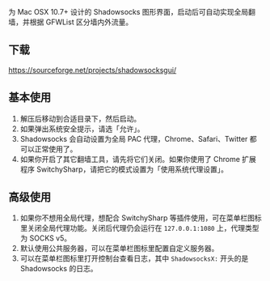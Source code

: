 为 Mac OSX 10.7+ 设计的 Shadowsocks 图形界面，启动后可自动实现全局翻墙，并根据 GFWList 区分墙内外流量。

下载
----
https://sourceforge.net/projects/shadowsocksgui/

基本使用
-------
1. 解压后移动到合适目录下，然后启动。
2. 如果弹出系统安全提示，请选「允许」。
3. Shadowsocks 会自动设置为全局 PAC 代理，Chrome、Safari、Twitter 都可以正常使用了。
4. 如果你开启了其它翻墙工具，请先将它们关闭。如果你使用了 Chrome 扩展程序 SwitchySharp，请把它的模式设置为「使用系统代理设置」。

高级使用
-------
1. 如果你不想用全局代理，想配合 SwitchySharp 等插件使用，可在菜单栏图标里关闭全局代理功能。关闭后代理仍会运行在 `127.0.0.1:1080` 上，代理类型为 SOCKS v5。
2. 默认使用公共服务器，可以在菜单栏图标里配置自定义服务器。
3. 可以在菜单栏图标里打开控制台查看日志，其中 `ShadowsocksX:` 开头的是 Shadowsocks 的日志。

